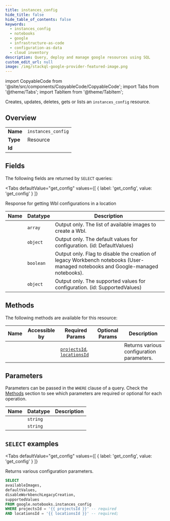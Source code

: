 ```yaml
--- 
title: instances_config
hide_title: false
hide_table_of_contents: false
keywords:
  - instances_config
  - notebooks
  - google
  - infrastructure-as-code
  - configuration-as-data
  - cloud inventory
description: Query, deploy and manage google resources using SQL
custom_edit_url: null
image: /img/stackql-google-provider-featured-image.png
---
```


import CopyableCode from '@site/src/components/CopyableCode/CopyableCode';
import Tabs from '@theme/Tabs';
import TabItem from '@theme/TabItem';

Creates, updates, deletes, gets or lists an <code>instances_config</code> resource.

## Overview
<table><tbody>
<tr><td><b>Name</b></td><td><code>instances_config</code></td></tr>
<tr><td><b>Type</b></td><td>Resource</td></tr>
<tr><td><b>Id</b></td><td><CopyableCode code="google.notebooks.instances_config" /></td></tr>
</tbody></table>

## Fields

The following fields are returned by `SELECT` queries:

<Tabs
    defaultValue="get_config"
    values={[
        { label: 'get_config', value: 'get_config' }
    ]}
>
<TabItem value="get_config">

Response for getting WbI configurations in a location

<table>
<thead>
    <tr>
    <th>Name</th>
    <th>Datatype</th>
    <th>Description</th>
    </tr>
</thead>
<tbody>
<tr>
    <td><CopyableCode code="availableImages" /></td>
    <td><code>array</code></td>
    <td>Output only. The list of available images to create a WbI.</td>
</tr>
<tr>
    <td><CopyableCode code="defaultValues" /></td>
    <td><code>object</code></td>
    <td>Output only. The default values for configuration. (id: DefaultValues)</td>
</tr>
<tr>
    <td><CopyableCode code="disableWorkbenchLegacyCreation" /></td>
    <td><code>boolean</code></td>
    <td>Output only. Flag to disable the creation of legacy Workbench notebooks (User-managed notebooks and Google-managed notebooks).</td>
</tr>
<tr>
    <td><CopyableCode code="supportedValues" /></td>
    <td><code>object</code></td>
    <td>Output only. The supported values for configuration. (id: SupportedValues)</td>
</tr>
</tbody>
</table>
</TabItem>
</Tabs>

## Methods

The following methods are available for this resource:

<table>
<thead>
    <tr>
    <th>Name</th>
    <th>Accessible by</th>
    <th>Required Params</th>
    <th>Optional Params</th>
    <th>Description</th>
    </tr>
</thead>
<tbody>
<tr>
    <td><a href="#get_config"><CopyableCode code="get_config" /></a></td>
    <td><CopyableCode code="select" /></td>
    <td><a href="#parameter-projectsId"><code>projectsId</code></a>, <a href="#parameter-locationsId"><code>locationsId</code></a></td>
    <td></td>
    <td>Returns various configuration parameters.</td>
</tr>
</tbody>
</table>

## Parameters

Parameters can be passed in the `WHERE` clause of a query. Check the [Methods](#methods) section to see which parameters are required or optional for each operation.

<table>
<thead>
    <tr>
    <th>Name</th>
    <th>Datatype</th>
    <th>Description</th>
    </tr>
</thead>
<tbody>
<tr id="parameter-locationsId">
    <td><CopyableCode code="locationsId" /></td>
    <td><code>string</code></td>
    <td></td>
</tr>
<tr id="parameter-projectsId">
    <td><CopyableCode code="projectsId" /></td>
    <td><code>string</code></td>
    <td></td>
</tr>
</tbody>
</table>

## `SELECT` examples

<Tabs
    defaultValue="get_config"
    values={[
        { label: 'get_config', value: 'get_config' }
    ]}
>
<TabItem value="get_config">

Returns various configuration parameters.

```sql
SELECT
availableImages,
defaultValues,
disableWorkbenchLegacyCreation,
supportedValues
FROM google.notebooks.instances_config
WHERE projectsId = '{{ projectsId }}' -- required
AND locationsId = '{{ locationsId }}' -- required;
```
</TabItem>
</Tabs>
